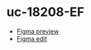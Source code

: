# uc-18208-EF
- [Figma preview](https://www.figma.com/proto/lFfSejI1u9J1v6PVX4SY35/ProyectoIIS?page-id=0%3A1&node-id=54-568&viewport=749%2C249%2C0.22&t=U7LVNS7KLib8K9Gh-1&scaling=scale-down&content-scaling=fixed&starting-point-node-id=1%3A3)
- [Figma edit](https://www.figma.com/design/lFfSejI1u9J1v6PVX4SY35/ProyectoIIS?node-id=0-1&t=fABWSuoFblIB5y17-1)
